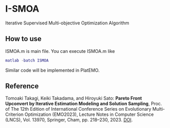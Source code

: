 # I-SMOA
Iterative Supervised Multi-objective Optimization Algorithm

## How to use
ISMOA.m is main file. You can execute ISMOA.m like 
```MATLAB
matlab -batch ISMOA
```

Similar code will be implemented in PlatEMO.

## Reference
Tomoaki Takagi, Keiki Takadama, and Hiroyuki Sato: **Pareto Front Upconvert by Iterative Estimation Modeling and Solution Sampling**, Proc. of The 12th Edition of International Conference Series on Evolutionary Multi-Criterion Optimization (EMO2023), Lecture Notes in Computer Science (LNCS), Vol. 13970, Springer, Cham, pp. 218–230, 2023. [DOI](https://doi.org/10.1007/978-3-031-27250-9_16).
